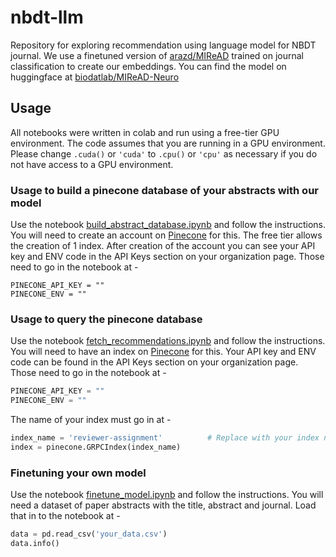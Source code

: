 # nbdt-llm
Repository for exploring recommendation using language model for NBDT journal. We use a finetuned version of [arazd/MIReAD](https://huggingface.co/arazd/MIReAD) trained on journal classification to create our embeddings. You can find the model on huggingface at [biodatlab/MIReAD-Neuro](https://huggingface.co/biodatlab/MIReAD-Neuro)

## Usage

All notebooks were written in colab and run using a free-tier GPU environment. The code assumes that you are running in a GPU environment. Please change `.cuda()` or `'cuda'` to `.cpu()` or `'cpu'` as necessary if you do not have access to a GPU environment.

### Usage to build a pinecone database of your abstracts with our model

Use the notebook [build_abstract_database.ipynb](notebooks/build_abstract_database.ipynb) and follow the instructions.
You will need to create an account on [Pinecone](https://www.pinecone.io/) for this. The free tier allows the creation of 1 index.
After creation of the account you can see your API key and ENV code in the API Keys section on your organization page. Those need to go in the notebook at -
```
PINECONE_API_KEY = ""
PINECONE_ENV = ""
```

### Usage to query the pinecone database

Use the notebook [fetch_recommendations.ipynb](notebooks/fetch_recommendations.ipynb) and follow the instructions.
You will need to have an index on [Pinecone](https://www.pinecone.io/) for this.
Your API key and ENV code can be found in the API Keys section on your organization page. Those need to go in the notebook at -
```py
PINECONE_API_KEY = ""
PINECONE_ENV = ""
```
The name of your index must go in at - 
```py
index_name = 'reviewer-assignment'          # Replace with your index name
index = pinecone.GRPCIndex(index_name)
```

### Finetuning your own model

Use the notebook [finetune_model.ipynb](notebooks/finetune_model.ipynb) and follow the instructions. 
You will need a dataset of paper abstracts with the title, abstract and journal. Load that in to the notebook at - 
```py
data = pd.read_csv('your_data.csv')
data.info()
```

